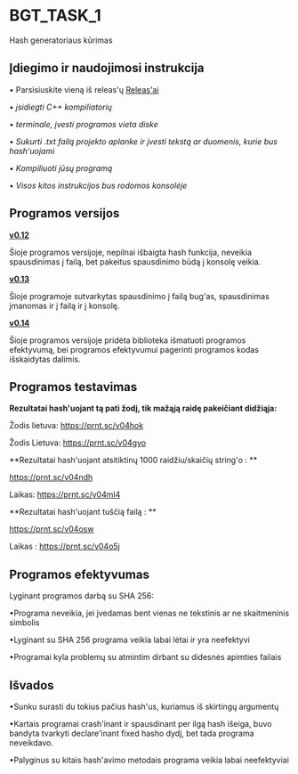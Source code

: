# BGT_TASK_1
Hash generatoriaus kūrimas

## Įdiegimo ir naudojimosi instrukcija
• Parsisiuskite vieną iš releas'ų [Releas'ai](https://github.com/ugniusado/Obj-Task2/releases) 

• *įsidiegti C++ kompiliatorių*

• *terminale, įvesti programos vieta diske*

• *Sukurti .txt failą projekto aplanke ir įvesti tekstą ar duomenis, kurie bus hash'uojami*

• *Kompiliuoti jūsų programą*

• *Visos kitos instrukcijos bus rodomos konsolėje*

## Programos versijos 

**[v0.12](https://github.com/ugniusado/BGT_TASK_1/releases/tag/v0.12)**

Šioje programos versijoje, nepilnai išbaigta hash funkcija, neveikia spausdinimas į failą, bet pakeitus spausdinimo būdą į konsolę veikia.

**[v0.13](https://github.com/ugniusado/BGT_TASK_1/releases/tag/v0.13)**

Šioje programoje sutvarkytas spausdinimo į failą bug'as, spausdinimas įmanomas ir į failą ir į konsolę.

**[v0.14](https://github.com/ugniusado/BGT_TASK_1/releases/tag/v0.13)**

Šioje programos versijoje pridėta biblioteka <chrono> išmatuoti programos efektyvumą, bei programos efektyvumui pagerinti programos kodas išskaidytas dalimis.

## Programos testavimas

**Rezultatai hash'uojant tą pati žodį, tik mažąją raidę pakeičiant didžiąja:**

Žodis lietuva: https://prnt.sc/v04hok

Žodis Lietuva: https://prnt.sc/v04gyo

**Rezultatai hash'uojant atsitiktinų 1000 raidžiu/skaičių string'o : **

https://prnt.sc/v04ndh

Laikas: https://prnt.sc/v04ml4

**Rezultatai hash'uojant tuščią failą : **

https://prnt.sc/v04osw

Laikas : https://prnt.sc/v04o5j

## Programos efektyvumas

Lyginant programos darbą su SHA 256:

•Programa neveikia, jei įvedamas bent vienas ne tekstinis ar ne skaitmeninis simbolis

•Lyginant su SHA 256 programa veikia labai lėtai ir yra neefektyvi

•Programai kyla problemų su atmintim dirbant su didesnės apimties failais

## Išvados

•Sunku surasti du tokius pačius hash'us, kuriamus iš skirtingų argumentų

•Kartais programai crash'inant ir spausdinant per ilgą hash išeiga, buvo bandyta tvarkyti declare'inant fixed hasho dydį, bet tada programa neveikdavo.

•Palyginus su kitais hash'avimo metodais programa veikia labai neefektyviai
